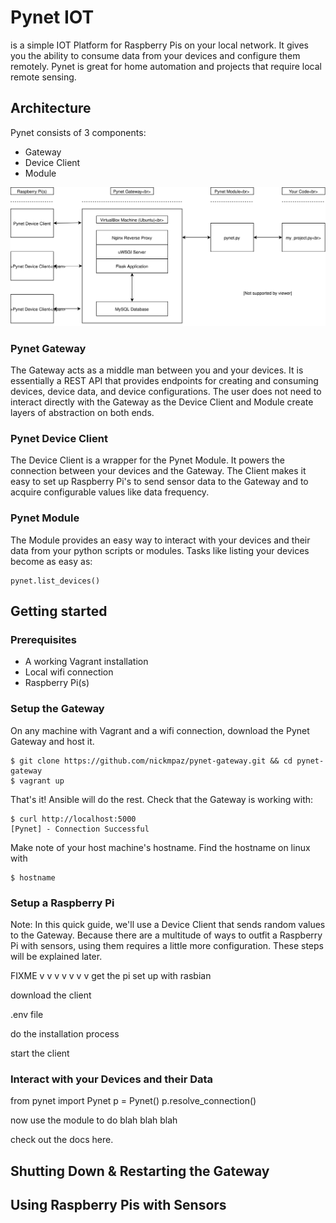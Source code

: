 # Pynet IOT

is a simple IOT Platform for Raspberry Pis on your local network. It gives you
the ability to consume data from your devices and configure them remotely. 
Pynet is great for home automation and projects that require local remote sensing.

## Architecture

Pynet consists of 3 components: 
    
- Gateway
- Device Client
- Module

![Pynet Architecture](https://github.com/nickmpaz/pynet-user-guide/blob/master/images/pynet.svg)

### Pynet Gateway 

The Gateway acts as a middle man between you and your devices. It is
essentially a REST API that provides endpoints for creating and consuming
devices, device data, and device configurations. The user does not need to 
interact directly with the Gateway as the Device Client and Module create
layers of abstraction on both ends.

### Pynet Device Client

The Device Client is a wrapper for the Pynet Module. It powers the connection 
between your devices and the Gateway. The Client makes it easy to set up 
Raspberry Pi's to send sensor data to the Gateway and to acquire configurable 
values like data frequency.

### Pynet Module

The Module provides an easy way to interact with your devices and their data
from your python scripts or modules. Tasks like listing your devices become as
easy as:

    pynet.list_devices()

## Getting started

### Prerequisites

- A working Vagrant installation 
- Local wifi connection
- Raspberry Pi(s)

### Setup the Gateway

On any machine with Vagrant and a wifi connection, download the Pynet Gateway
and host it.

    $ git clone https://github.com/nickmpaz/pynet-gateway.git && cd pynet-gateway
    $ vagrant up

That's it! Ansible will do the rest. Check that the Gateway is working with:

    $ curl http://localhost:5000
    [Pynet] - Connection Successful

Make note of your host machine's hostname. Find the hostname on linux with

    $ hostname

### Setup a Raspberry Pi

Note: In this quick guide, we'll use a Device Client that sends random values to the
Gateway. Because there are a multitude of ways to outfit a Raspberry Pi with sensors, 
using them requires a little more configuration. These steps will be explained later.

FIXME v v v v v v v
get the pi set up with rasbian

download the client

.env file

do the installation process

start the client

### Interact with your Devices and their Data

from pynet import Pynet
p = Pynet()
p.resolve_connection()

now use the module to do blah blah blah

check out the docs here.

## Shutting Down & Restarting the Gateway

## Using Raspberry Pis with Sensors


